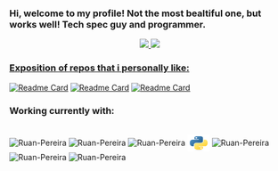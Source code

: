 ### Hi, welcome to my profile! Not the most bealtiful one, but works well! Tech spec guy and programmer.
<div align="center">
  <a href="https://github.com/ruanpereira">
  <img src="https://github-readme-stats-sigma-five.vercel.app/api?username=ruanpereira&show_icons=true&theme=aura_dark&include_all_commits=true&count_private=true&line_height=20"/>
   <img src="https://github-readme-stats-sigma-five.vercel.app/api/top-langs/?username=ruanpereira&layout=langs_count=7&theme=aura_dark"/ >
</div>

### Exposition of repos that i personally like:

[![Readme Card](https://github-readme-stats.vercel.app/api/pin/?username=ruanpereira&repo=I3-Manjaro&theme=aura_dark)](https://github.com/ruanpereira/I3-Manjaro)
[![Readme Card](https://github-readme-stats.vercel.app/api/pin/?username=ruanpereira&repo=I3-Manjaro&theme=aura_dark)](https://github.com/ruanpereira/I3-Manjaro)
[![Readme Card](https://github-readme-stats.vercel.app/api/pin/?username=ruanpereira&repo=I3-Manjaro&theme=aura_dark)](https://github.com/ruanpereira/I3-Manjaro)
  
### Working currently with:

  <div style="display: inline_block"><br>
    <img align="center" alt="Ruan-Pereira" height="30" width="40" src="https://cdn.jsdelivr.net/gh/devicons/devicon/icons/linux/linux-original.svg">
    <img align="center" alt="Ruan-Pereira" height="30" width="40" src="https://cdn.jsdelivr.net/gh/devicons/devicon/icons/windows8/windows8-original.svg">
    <img align="center" alt="Ruan-Pereira" height="30" width="40" src="https://cdn.jsdelivr.net/gh/devicons/devicon/icons/git/git-original-wordmark.svg">
    <img align="center" alt="Ruan-Pereira" height="30" width="40" src="https://raw.githubusercontent.com/devicons/devicon/master/icons/python/python-original.svg">
    <img align="center" alt="Ruan-Pereira" height="30" width="40" src="https://cdn.jsdelivr.net/gh/devicons/devicon/icons/cplusplus/cplusplus-original.svg">
    <img align="center" alt="Ruan-Pereira" height="30" width="40" src="https://cdn.jsdelivr.net/gh/devicons/devicon/icons/kaggle/kaggle-original-wordmark.svg">
    <img align="center" alt="Ruan-Pereira" height="30" width="40" src="https://cdn.jsdelivr.net/gh/devicons/devicon/icons/latex/latex-original.svg">

</div>
  
